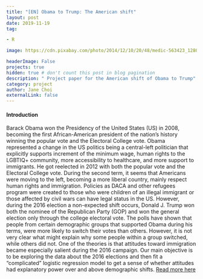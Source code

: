 ```yaml
---
title: "[EN] Obama to Trump: The American shift"
layout: post
date: 2019-11-19
tag: 

- R 

image: https://cdn.pixabay.com/photo/2014/12/10/20/48/medic-563423_1280.jpg

headerImage: False 
projects: true
hidden: true # don't count this post in blog pagination
description: " Project paper for the American shift of Obama to Trump" 
category: project
author: Jane Choi 
externalLink: false  
---
```


#### Introduction

Barack Obama won the Presidency of the United States (US) in 2008, becoming the first African-American
president of the nation’s history winning the popular vote and the Electoral College vote. Obama represented a
change in the US politics being a central-left politician that explicitly supports increment of the minimum wage,
human rights to the LGBTIQ+ community, more accessibility to healthcare, and more support to immigrants. He
got reelected in 2012 with both the popular vote and the Electoral College vote. During the second term, it seems
that Americans were moving to the left, becoming a more liberal country, mainly respect human rights and
immigration. Policies as DACA and other refugees program were created to those who were children of an illegal
immigrant or those affected by civil wars can have legal status in the US. However, during the 2016 election a
non-expected shift occurs, Donald J. Trump won both the nominee of the Republican Party (GOP) and won the
general election only through the college electoral vote.
The polls have shown that people from certain demographic groups that supported Obama during his terms,
were more likely to switch their votes than others. However, it is not very clear what might explain why some
people within a group switched, while others did not. One of the theories is that attitudes toward immigration
became especially salient during the 2016 campaign. Our main objective is to be exploring the data about the
2016 elections and then fit a “complicated” logistic regression model to get a sense of whether attitudes had
explanatory power over and above demographic shifts.
[Read more here](https://github.com/jaeyoung-jane-choi/papers/blob/main/Obama-to-Trump-The-American-shift.pdf)
